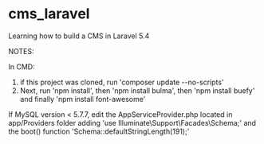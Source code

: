 # cms_laravel
Learning how to build a CMS in Laravel 5.4

NOTES:

In CMD:
1. if this project was cloned, run 'composer update --no-scripts'
2. Next, run 'npm install', then 'npm install bulma', then 'npm install buefy' and finally 'npm install font-awesome'

If MySQL version < 5.7.7, edit the AppServiceProvider.php located in app/Providers folder adding 'use Illuminate\Support\Facades\Schema;' and the boot() function 'Schema::defaultStringLength(191);'
